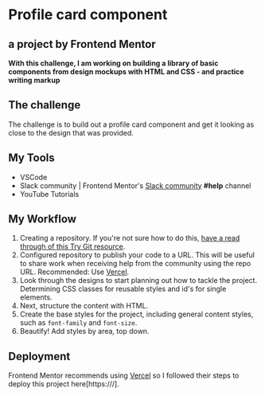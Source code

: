 # Profile card component

## a project by Frontend Mentor

**With this challenge, I am working on building a library of basic components from design mockups with HTML and CSS - and practice writing markup**

## The challenge

The challenge is to build out a profile card component and get it looking as close to the design that was provided.

## My Tools

- VSCode
- Slack community | Frontend Mentor's [Slack community](https://www.frontendmentor.io/slack) **#help** channel
- YouTube Tutorials

## My Workflow

1. Creating a repository.
   If you're not sure how to do this, [have a read through of this Try Git resource](https://try.github.io/).
2. Configured repository to publish your code to a URL. This will be useful to share work when receiving help from the community using the repo URL. Recommended: Use [Vercel](https://bit.ly/fem-vercel).
3. Look through the designs to start planning out how to tackle the project. Determining CSS classes for reusable styles and id's for single elements.
4. Next, structure the content with HTML.
5. Create the base styles for the project, including general content styles, such as `font-family` and `font-size`.
6. Beautify! Add styles by area, top down.

## Deployment

Frontend Mentor recommends using [Vercel](https://bit.ly/fem-vercel) so I followed their steps to deploy this project here[https:///].
